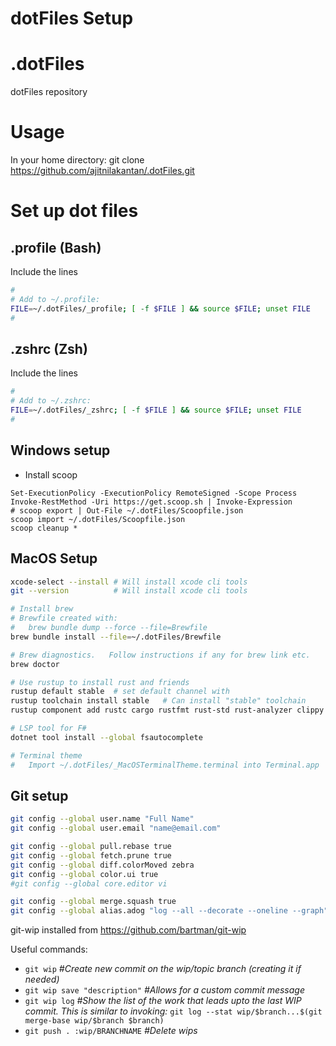 # dotFiles Setup

# .dotFiles
dotFiles repository


# Usage
In your home directory:
git clone https://github.com/ajitnilakantan/.dotFiles.git

# Set up dot files

## .profile  (Bash)
Include the lines
```bash
#
# Add to ~/.profile:
FILE=~/.dotFiles/_profile; [ -f $FILE ] && source $FILE; unset FILE
#
```

## .zshrc  (Zsh)
Include the lines
```zsh
#
# Add to ~/.zshrc:
FILE=~/.dotFiles/_zshrc; [ -f $FILE ] && source $FILE; unset FILE
#
```

## Windows setup
- Install scoop
```pwsh
Set-ExecutionPolicy -ExecutionPolicy RemoteSigned -Scope Process
Invoke-RestMethod -Uri https://get.scoop.sh | Invoke-Expression
# scoop export | Out-File ~/.dotFiles/Scoopfile.json
scoop import ~/.dotFiles/Scoopfile.json
scoop cleanup *
```

## MacOS Setup
```zsh
xcode-select --install # Will install xcode cli tools
git --version          # Will install xcode cli tools

# Install brew
# Brewfile created with:
#   brew bundle dump --force --file=Brewfile
brew bundle install --file=~/.dotFiles/Brewfile

# Brew diagnostics.   Follow instructions if any for brew link etc.
brew doctor

# Use rustup to install rust and friends
rustup default stable  # set default channel with
rustup toolchain install stable   # Can install "stable" toolchain
rustup component add rustc cargo rustfmt rust-std rust-analyzer clippy rust-src #Install components

# LSP tool for F#
dotnet tool install --global fsautocomplete

# Terminal theme
#   Import ~/.dotFiles/_MacOSTerminalTheme.terminal into Terminal.app

```


## Git setup
```bash
git config --global user.name "Full Name"
git config --global user.email "name@email.com"

git config --global pull.rebase true
git config --global fetch.prune true
git config --global diff.colorMoved zebra
git config --global color.ui true
#git config --global core.editor vi

git config --global merge.squash true
git config --global alias.adog "log --all --decorate --oneline --graph"
```

git-wip installed from https://github.com/bartman/git-wip

Useful commands:
- `git wip` _#Create new commit on the wip/topic branch (creating it if needed)_
- `git wip save "description"` _#Allows for a custom commit message_
- `git wip log` _#Show the list of the work that leads upto the last WIP commit. This is similar to invoking:_ `git log --stat wip/$branch...$(git merge-base wip/$branch $branch)`
- `git push . :wip/BRANCHNAME` _#Delete wips_


